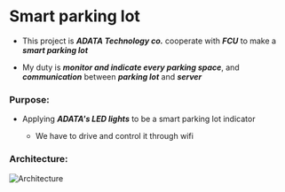 # Smart parking lot

* This project is ***ADATA Technology co.*** cooperate with ***FCU*** to make a ***smart parking lot***

* My duty is ***monitor and indicate every parking space***, and ***communication*** between ***parking lot*** and ***server***

### Purpose:
  
* Applying ***ADATA's LED lights*** to be a smart parking lot indicator

  * We have to drive and control it through wifi
    
### Architecture:

![Architecture](/img/)

  


